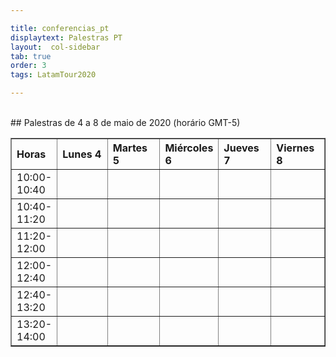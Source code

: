 ```yaml
---

title: conferencias_pt
displaytext: Palestras PT
layout:  col-sidebar
tab: true
order: 3
tags: LatamTour2020

---
```


<br>
## Palestras de 4 a 8 de maio de 2020 (horário GMT-5)
<br>
<table width="100%" border="1" style="text-align:justify;">
  <tr>
    <th width="10%">Horas</th>
    <th width="18%">Lunes 4</th>
    <th width="18%">Martes 5</th>
    <th width="18%">Miércoles 6</th>
    <th width="18%">Jueves 7</th>
    <th width="18%">Viernes 8</th>
  </tr>
  <tr>
    <td>10:00-10:40</td>
    <td></td>
    <td></td>
    <td></td>
    <td></td>
    <td></td>
  </tr>
    <tr>
    <td>10:40-11:20</td>
    <td></td>
    <td></td>
    <td></td>
    <td></td>
    <td></td>
  </tr>
    <tr>
    <td>11:20-12:00</td>
    <td></td>
    <td></td>
    <td></td>
    <td></td>
    <td></td>
  </tr>
  <tr>
    <td>12:00-12:40</td>
    <td></td>
    <td></td>
    <td></td>
    <td></td>
    <td></td>
  </tr>
  <tr>
    <td>12:40-13:20</td>
    <td></td>
    <td></td>
    <td></td>
    <td></td>
    <td></td>
  </tr>
  <tr>
    <td>13:20-14:00</td>
    <td></td>
    <td></td>
    <td></td>
    <td></td>
    <td></td>
  </tr>
</table>
